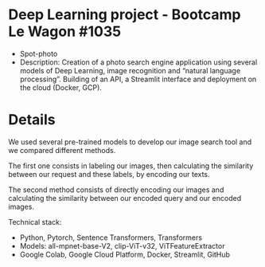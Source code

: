 # Deep Learning project - Bootcamp Le Wagon #1035 
- Spot-photo
- Description: Creation of a photo search engine application using several models of Deep Learning, image recognition and “natural language processing”. Building of an API, a Streamlit interface and deployment on the cloud (Docker, GCP).

# Details
We used several pre-trained models to develop our image search tool and we compared different methods.

The first one consists in labeling our images, then calculating the similarity between our request and these labels, by encoding our texts.

The second method consists of directly encoding our images and calculating the similarity between our encoded query and our encoded images.

Technical stack:
- Python, Pytorch, Sentence Transformers, Transformers
- Models: all-mpnet-base-V2, clip-ViT-v32, ViTFeatureExtractor
- Google Colab, Google Cloud Platform, Docker, Streamlit, GitHub 

